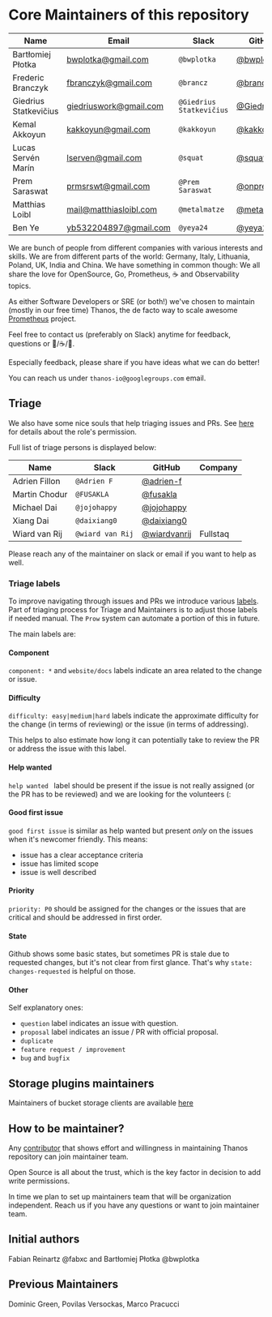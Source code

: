 # Core Maintainers of this repository

| Name                  | Email                  | Slack                    | GitHub                                       | Company       |
|-----------------------|------------------------|--------------------------|----------------------------------------------|---------------|
| Bartłomiej Płotka     | bwplotka@gmail.com     | `@bwplotka`              | [@bwplotka](https://github.com/bwplotka)     | Red Hat       |
| Frederic Branczyk     | fbranczyk@gmail.com    | `@brancz`                | [@brancz](https://github.com/brancz)         | Polar Signals |
| Giedrius Statkevičius | giedriuswork@gmail.com | `@Giedrius Statkevičius` | [@GiedriusS](https://github.com/GiedriusS)   | Vinted        |
| Kemal Akkoyun         | kakkoyun@gmail.com     | `@kakkoyun`              | [@kakkoyun](https://github.com/kakkoyun)     | Polar Signals |
| Lucas Servén Marín    | lserven@gmail.com      | `@squat`                 | [@squat](https://github.com/squat)           | Red Hat       |
| Prem Saraswat         | prmsrswt@gmail.com     | `@Prem Saraswat`         | [@onprem](https://github.com/onprem)         | Red Hat       |
| Matthias Loibl        | mail@matthiasloibl.com | `@metalmatze`            | [@metalmatze](https://github.com/metalmatze) | Polar Signals |
| Ben Ye                | yb532204897@gmail.com  | `@yeya24`                | [@yeya24](https://github.com/yeya24)         | ByteDance     |

We are bunch of people from different companies with various interests and skills. We are from different parts of the world: Germany, Italy, Lithuania, Poland, UK, India and China. We have something in common though: We all share the love for OpenSource, Go, Prometheus, :coffee: and Observability topics.

As either Software Developers or SRE (or both!) we've chosen to maintain (mostly in our free time) Thanos, the de facto way to scale awesome [Prometheus](https://prometheus.io) project.

Feel free to contact us (preferably on Slack) anytime for feedback, questions or :beers:/:coffee:/:tea:.

Especially feedback, please share if you have ideas what we can do better!

You can reach us under `thanos-io@googlegroups.com` email.

## Triage

We also have some nice souls that help triaging issues and PRs. See [here](https://help.github.com/en/articles/repository-permission-levels-for-an-organization#permission-levels-for-repositories-owned-by-an-organization) for details about the role's permission.

Full list of triage persons is displayed below:

| Name          | Slack            | GitHub                                         | Company  |
|---------------|------------------|------------------------------------------------|----------|
| Adrien Fillon | `@Adrien F`      | [@adrien-f](https://github.com/adrien-f)       |          |
| Martin Chodur | `@FUSAKLA`       | [@fusakla](https://github.com/fusakla)         |          |
| Michael Dai   | `@jojohappy`     | [@jojohappy](https://github.com/jojohappy)     |          |
| Xiang Dai     | `@daixiang0`     | [@daixiang0](https://github.com/daixiang0)     |          |
| Wiard van Rij | `@wiard van Rij` | [@wiardvanrij](https://github.com/wiardvanrij) | Fullstaq |

Please reach any of the maintainer on slack or email if you want to help as well.

### Triage labels

To improve navigating through issues and PRs we introduce various [labels](https://github.com/thanos-io/thanos/issues/labels). Part of triaging process for Triage and Maintainers is to adjust those labels if needed manual. The `Prow` system can automate a portion of this in future.

The main labels are:

#### Component

`component: *` and `website/docs` labels indicate an area related to the change or issue.

#### Difficulty

`difficulty: easy|medium|hard` labels indicate the approximate difficulty for the change (in terms of reviewing) or the issue (in terms of addressing).

This helps to also estimate how long it can potentially take to review the PR or address the issue with this label.

#### Help wanted

`help wanted ` label should be present if the issue is not really assigned (or the PR has to be reviewed) and we are looking for the volunteers (:

#### Good first issue

`good first issue` is similar as help wanted but present *only* on the issues when it's newcomer friendly. This means:

* issue has a clear acceptance criteria
* issue has limited scope
* issue is well described

#### Priority

`priority: P0` should be assigned for the changes or the issues that are critical and should be addressed in first order.

#### State

Github shows some basic states, but sometimes PR is stale due to requested changes, but it's not clear from first glance. That's why `state: changes-requested` is helpful on those.

#### Other

Self explanatory ones:

* `question` label indicates an issue with question.
* `proposal` label indicates an issue / PR with official proposal.
* `duplicate`
* `feature request / improvement`
* `bug` and `bugfix`

## Storage plugins maintainers

Maintainers of bucket storage clients are available [here](/docs/storage.md#implementations)

## How to be maintainer?

Any [contributor](CONTRIBUTING.md) that shows effort and willingness in maintaining Thanos repository can join maintainer team.

Open Source is all about the trust, which is the key factor in decision to add write permissions.

In time we plan to set up maintainers team that will be organization independent. Reach us if you have any questions or want to join maintainer team.

## Initial authors

Fabian Reinartz @fabxc and Bartłomiej Płotka @bwplotka

## Previous Maintainers

Dominic Green, Povilas Versockas, Marco Pracucci
